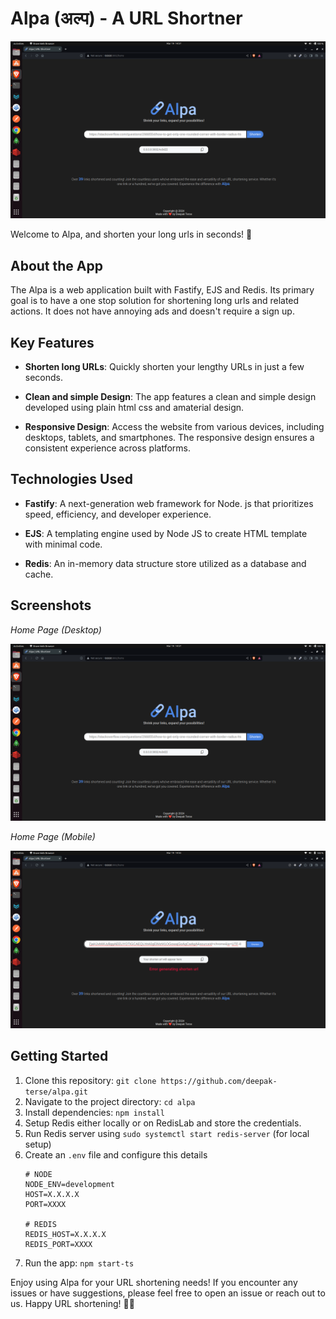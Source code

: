 # Alpa (अल्प) - A URL Shortner

![Alpa ](screenshots/desktop_1.png)

Welcome to Alpa, and shorten your long urls in seconds! 🔗


## About the App

The Alpa is a web application built with Fastify, EJS and Redis. Its primary goal is to have a one stop solution for shortening long urls and related actions. It does not have annoying ads and doesn't require a sign up.


## Key Features

- **Shorten long URLs**: Quickly shorten your lengthy URLs in just a few seconds.

- **Clean and simple Design**: The app features a clean and simple design developed using plain html css and amaterial design.

- **Responsive Design**: Access the website from various devices, including desktops, tablets, and smartphones. The responsive design ensures a consistent experience across platforms.


## Technologies Used

- **Fastify**: A next-generation web framework for Node. js that prioritizes speed, efficiency, and developer experience.

- **EJS**: A templating engine used by Node JS to create HTML template with minimal code.

- **Redis**: An in-memory data structure store utilized as a database and cache.


## Screenshots

_Home Page (Desktop)_

![Home Page (Desktop)](screenshots/desktop_1.png)


_Home Page (Mobile)_

![Home Page (Mobile)](screenshots/desktop_2.png) 


## Getting Started

1. Clone this repository: `git clone https://github.com/deepak-terse/alpa.git`
2. Navigate to the project directory: `cd alpa`
3. Install dependencies: `npm install`
4. Setup Redis either locally or on RedisLab and store the credentials.
5. Run Redis server using `sudo systemctl start redis-server` (for local setup)
5. Create an `.env` file and configure this details
    ```
    # NODE
    NODE_ENV=development
    HOST=X.X.X.X
    PORT=XXXX

    # REDIS
    REDIS_HOST=X.X.X.X
    REDIS_PORT=XXXX
    ```
6. Run the app: `npm start-ts`


Enjoy using Alpa for your URL shortening needs! If you encounter any issues or have suggestions, please feel free to open an issue or reach out to us. Happy URL shortening! 🔖🌟
